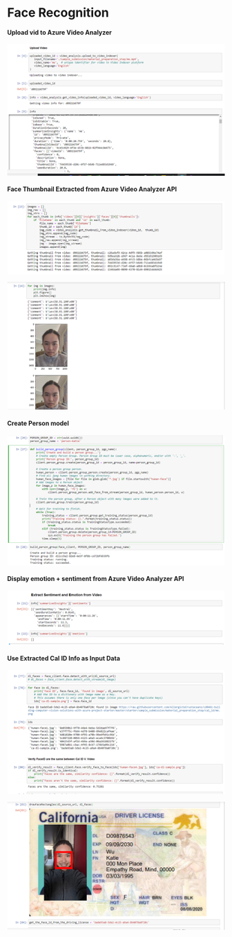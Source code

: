 # Face Recognition

#### Upload vid to Azure Video Analyzer

![Upload video to Azure Video Analyzer](upload_video_sdk.png "Upload video to Azure Video Analyzer")

#### Face Thumbnail Extracted from Azure Video Analyzer API

![](extract_face_thumbnail_1.png)

![](extract_face_thumbnail_2.png)

#### Create Person model 

![Create Person Model via SDK](create_person_model.png "Create Person Model via SDK")

#### Display emotion + sentiment from Azure Video Analyzer API

![Extract emotion and sentiment via Azure Video Analyzer API](extract_emotion_sentiment.png "Extract emotion and sentiment via Azure Video Analyzer API")

#### Use Extracted Cal ID Info as Input Data 

![](extract_face_cal_id_1.png)

![](extract_face_cal_id_2.png)

